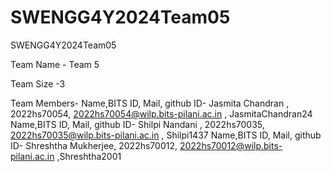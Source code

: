 # SWENGG4Y2024Team05
SWENGG4Y2024Team05


Team Name -  Team 5

Team Size -3 

Team Members-
Name,BITS ID, Mail, github ID- Jasmita Chandran , 2022hs70054, 2022hs70054@wilp.bits-pilani.ac.in , JasmitaChandran24
Name,BITS ID, Mail, github ID- Shilpi Nandani , 2022hs70035, 2022hs70035@wilp.bits-pilani.ac.in , Shilpi1437
Name,BITS ID, Mail, github ID- Shreshtha Mukherjee, 2022hs70012, 2022hs70012@wilp.bits-pilani.ac.in ,Shreshtha2001
